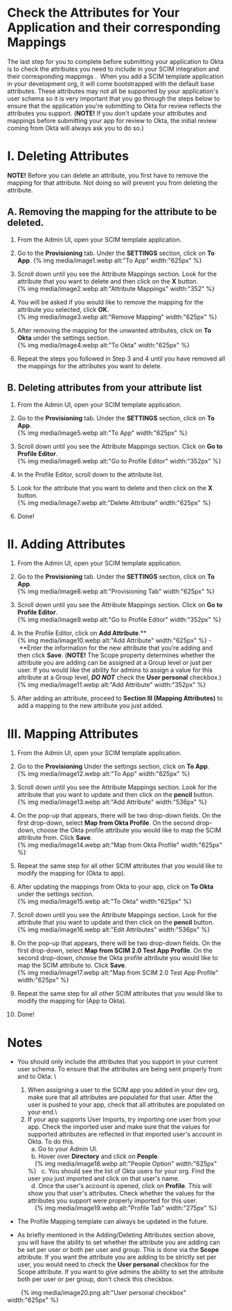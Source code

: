 Check the Attributes for Your Application and their corresponding Mappings
==========================================================================

The last step for you to complete before submitting your application to
Okta is to check the attributes you need to include in your SCIM
integration and their corresponding mappings .  When you add a SCIM
template application in your development org, it will come bootstrapped
with the default base attributes. These attributes may not all be
supported by your application's user schema so it is very important that
you go through the steps below to ensure that the application you're
submitting to Okta for review reflects the attributes you support.
(**NOTE!** If you don't update your attributes and mappings before
submitting your app for review to Okta, the initial review coming from
Okta will always ask you to do so.)

I. Deleting Attributes
======================

**NOTE!** Before you can delete an attribute, you first have to remove
the mapping for that attribute. Not doing so will prevent you from
deleting the attribute.

A. Removing the mapping for the attribute to be deleted.
--------------------------------------------------------

1.  From the Admin UI, open your SCIM template application.

2.  Go to the **Provisioning** tab. Under the **SETTINGS** section,
    click on **To App**.
    {% img media/image1.webp alt:"To App" width:"625px" %}

3.  Scroll down until you see the Attribute Mappings section. Look for
    the attribute that you want to delete and then click on the **X**
    button.\
    {% img media/image2.webp alt:"Attribute Mappings" width:"352" %}

4.  You will be asked if you would like to remove the mapping for the
    attribute you selected, click **OK**.\
    {% img media/image3.webp alt:"Remove Mapping" width:"625px" %}

5.  After removing the mapping for the unwanted attributes, click on
    **To Okta** under the settings section.\
    {% img media/image4.webp alt:"To Okta" width:"625px" %}

6.  Repeat the steps you followed in Step 3 and 4 until you have removed
    all the mappings for the attributes you want to delete.

B. Deleting attributes from your attribute list
-----------------------------------------------

1.  From the Admin UI, open your SCIM template application.

2.  Go to the **Provisioning** tab. Under the **SETTINGS** section,
    click on **To App**.\
    {% img media/image5.webp alt:"To App" width:"625px" %}

3.  Scroll down until you see the Attribute Mappings section. Click on
    **Go to Profile Editor**.\
    {% img media/image6.webp alt:"Go to Profile Editor" width:"352px" %}

4.  In the Profile Editor, scroll down to the attribute list.

5.  Look for the attribute that you want to delete and then click on the
    **X** button.\
    {% img media/image7.webp alt:"Delete Attribute" width:"625px" %}

6.  Done!

II. Adding Attributes
=====================

1.  From the Admin UI, open your SCIM template application.

2.  Go to the **Provisioning** tab. Under the **SETTINGS** section,
    click on **To App**.\
    {% img media/image8.webp alt:"Provisioning Tab" width:"625px" %}

3.  Scroll down until you see the Attribute Mappings section. Click on
    **Go to Profile Editor**.\
    {% img media/image9.webp alt:"Go to Profile Editor" width:"352px" %}

4.  In the Profile Editor, click on **Add Attribute**.**\
    {% img media/image10.webp alt:"Add Attribute" width:"625px" %}
    - **Enter the information for the new attribute that you’re adding
    and then click **Save**. (**NOTE!** The Scope property determines
    whether the attribute you are adding can be assigned at a Group
    level or just per user. If you would like the ability for admins to
    assign a value for this attribute at a Group level, ***DO NOT***
    check the **User personal** checkbox.) \
    {% img media/image11.webp alt:"Add Attribute" width:"352px" %}

5.  After adding an attribute, proceed to **Section III (Mapping
    Attributes)** to add a mapping to the new attribute you just added.

III. Mapping Attributes
=======================

1.  From the Admin UI, open your SCIM template application.

2.  Go to the **Provisioning** Under the settings section, click on **To
    App**.\
    {% img media/image12.webp alt:"To App" width:"625px" %}

3.  Scroll down until you see the Attribute Mappings section. Look for
    the attribute that you want to update and then click on the
    **pencil** button.\
    {% img media/image13.webp alt:"Add Attribute" width:"536px" %}

4.  On the pop-up that appears, there will be two drop-down fields. On
    the first drop-down, select **Map from Okta Profile**. On the second
    drop-down, choose the Okta profile attribute you would like to map
    the SCIM attribute from. Click **Save**.\
    {% img media/image14.webp alt:"Map from Okta Profile" width:"625px" %}

5.  Repeat the same step for all other SCIM attributes that you would
    like to modify the mapping for (Okta to app).

6.  After updating the mappings from Okta to your app, click on **To
    Okta** under the settings section.\
    {% img media/image15.webp alt:"To Okta" width:"625px" %}

7.  Scroll down until you see the Attribute Mappings section. Look for
    the attribute that you want to update and then click on the
    **pencil** button.\
    {% img media/image16.webp alt:"Edit Attributes" width:"536px" %}

8.  On the pop-up that appears, there will be two drop-down fields. On
    the first drop-down, select **Map from SCIM 2.0 Test App Profile**.
    On the second drop-down, choose the Okta profile attribute you would
    like to map the SCIM attribute to. Click **Save**.\
    {% img media/image17.webp alt:"Map from SCIM 2.0 Test App Profile" width:"625px" %}

9.  Repeat the same step for all other SCIM attributes that you would
    like to modify the mapping for (App to Okta).

10. Done!

Notes
=====

-   You should only include the attributes that you support in your
    current user schema. To ensure that the attributes are being sent
    properly from and to Okta: \
    1. When assigning a user to the SCIM app you added in your dev org,
    make sure that all attributes are populated for that user. After the
    user is pushed to your app, check that all attributes are populated
    on your end.\
    2. If your app supports User Imports, try importing one user from
    your app. Check the imported user and make sure that the values for
    supported attributes are reflected in that imported user's account
    in Okta. To do this. \
      a. Go to your Admin UI.\
      b. Hover over **Directory** and click on **People**.\
       
    {% img media/image18.webp alt:"People Option" width:"625px" %}
      c. You should see the list of Okta users for your org. Find the
    user you just imported and click on that user's name.\
      d. Once the user's account is opened, click on **Profile**. This
    will show you that user's attributes. Check whether the values for
    the attributes you support were properly imported for this user.\
       
    {% img media/image19.webp alt:"Profile Tab" width:"275px" %}

-   The Profile Mapping template can always be updated in the future.

-   As briefly mentioned in the Adding/Deleting Attributes section
    above, you will have the ability to set whether the attribute you
    are adding can be set per user or both per user and group. This is
    done via the **Scope** attribute. If you want the attribute you are
    adding to be strictly set per user, you would need to check the
    **User personal** checkbox for the Scope attribute. If you want to
    give admins the ability to set the attribute both per user or per
    group, don't check this checkbox.

       
    {% img media/image20.png alt:"User personal checkbox" width:"625px" %}
